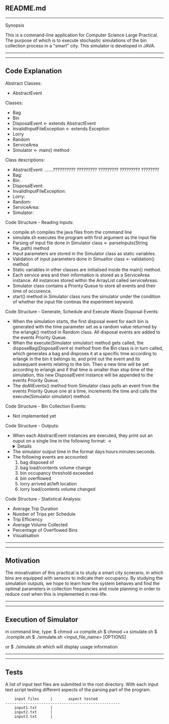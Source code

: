 README.md
------------------------------------------------------------------------------
------------------------------------------------------------------------------

Synopsis


This is a command-line application for Computer Science Large Practical. The purpose of which is to execute stochastic
simulations of the bin collection process in a "smart" city. This simulator is developed in JAVA.

------------------------------------------------------------------------------
------------------------------------------------------------------------------

Code Explanation
------------------------------------------------------------------------------

Abstract Classes:
- AbstractEvent

Classes:
- Bag
- Bin
- DisposalEvent <- extends AbstractEvent
- InvalidInputFileException <- extends Exception
- Lorry
- Random
- ServiceArea
- Simulator <- main() method

Class descriptions:
- AbstractEvent:
.......??????????
?????????
?????????
?????????
????????
- Bag:
- Bin:
- DisposalEvent:
- InvalidInputFileException:
- Lorry:
- Random:
- ServiceArea:
- Simulator:


Code Structure - Reading Inputs:
- compile.sh compiles the java files from the command line
- simulate.sh executes the program with first argument as the input file
- Parsing of input file done in Simulator class <- parseInputs(String file_path) method
- Input parameters are stored in the Simulator class as static variables.
- Validation of input parameters done in Simualtor class <- validation() method
- Static variables in other classes are initialised inside the main() method.
- Each service area and their information is stored as a ServiceArea instance. All instances stored within the ArrayList called serviceAreas.
- Simulator class contains a Priority Queue to store all events and their time of occurence.
- start() method in Simulator class runs the simulator under the condition of whether the input file continas the experiment keyword.


Code Structure - Generate, Schedule and Execute Waste Disposal Events:
- When the simulation starts, the first disposal event for each bin is generated with the time parameter set as a random value returned by the erlangk() method in Random class. All disposal events are added to the events Priority Queue.
- When the execute(Simulator simulator) method gets called, the disposeBag(DisposalEvent e) method from the Bin class is in turn called, which generates a bag and disposes it at a specific time according to erlangk in the bin it belongs to, and print out the event and its subsequent events relating to the bin. Then a new time will be set according to erlangk and if that time is smaller than stop time of the simulation, this new DisposalEvent instance will be appended to the events Priority Queue.
- The doAllEvents() method from Simulator class polls an event from the events Priority Queue one at a time, increments the time and calls the execute(Simulator simulator) method.


Code Structure - Bin Collection Events:
- Not implemented yet


Code Structure - Outputs:
- When each AbstractEvent instances are executed, they print out an ouput on a single line in the following format: 
	<time> -> <event> <details>
- The simulator output time in the format days:hours:minutes:seconds.
- The following events are accounted:
	1. bag disposed of
	2. bag load/contents volume change
	3. bin occupancy threshold exceeded
	4. bin overflowed
	5. lorry arrived at/left location
	6. lorry load/contents volume changed
<!-- - Output Specification:
	<time> -> bag weighing <float> kg disposed of at bin <uint8_t>.<uint16_t>
	<time> -> load of bin <uint8_t>.<uint16_t> became <float> kg and contents volume <float> m^3
	<time> -> occupancy threshold of bin <uint8_t>.<uint16_t> exceeded
	<time> -> bin <uint8_t>.<uint16_t> overflowed
	<time> -> lorry <uint8_t> arrived at location <uint8_t>.<uint16_t>
	<time> -> load of lorry <uint8_t> became <float> kg and contents volume <float> m^3
	<time> -> lorry <uint8_t> left location <uint8_t>.<uint16_t>
	note: lorries are indexed according to their service area and bin x.y refers to bin y in area x.
 -->

Code Structure - Statistical Analysis:
- Average Trip Duration
- Number of Trips per Schedule
- Trip Efficiency
- Average Volume Collected
- Percentage of Overflowed Bins
- Visualisation

------------------------------------------------------------------------------
------------------------------------------------------------------------------

Motivation
------------------------------------------------------------------------------

The movativation of this practical is to study a smart city scnerario, in which bins are equipped with sensors to indicate their occupancy. By studying the simulation outputs, we hope to learn how the system behaves and find the optimal parameters in collection frequencies and route planning in order to reduce cost when this is implemented in real-life.

------------------------------------------------------------------------------
------------------------------------------------------------------------------

Execution of Simulator
------------------------------------------------------------------------------

in command line, type:
$ chmod +x compile.sh
$ chmod +x simulate.sh
$ ./compile.sh
$ ./simulate.sh <input_file_name> [OPTIONS]

or 
$ ./simulate.sh
which will display usage information

------------------------------------------------------------------------------
------------------------------------------------------------------------------

Tests
------------------------------------------------------------------------------

A list of input text files are submitted in the root directory. With each input text script testing different aspects of the parsing part of the program.

		input files		|		aspect tested
	---------------------------------------------------
		input1.txt 		|		
		input2.txt 		|		
		input3.txt 		|		
